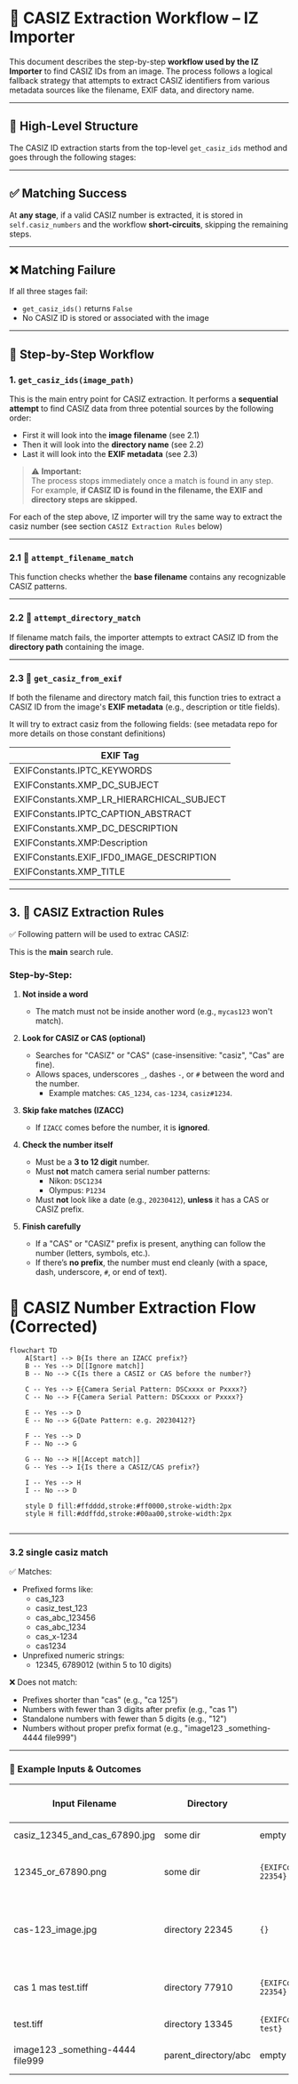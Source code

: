 # 🧭 CASIZ Extraction Workflow – IZ Importer

This document describes the step-by-step **workflow used by the IZ Importer** to find CASIZ IDs from an image. The process follows a logical fallback strategy that attempts to extract CASIZ identifiers from various metadata sources like the filename, EXIF data, and directory name.

---

## 🧱 High-Level Structure

The CASIZ ID extraction starts from the top-level `get_casiz_ids` method and goes through the following stages:

---

## ✅ Matching Success

At **any stage**, if a valid CASIZ number is extracted, it is stored in `self.casiz_numbers` and the workflow **short-circuits**, skipping the remaining steps.

---

## ❌ Matching Failure

If all three stages fail:
- `get_casiz_ids()` returns `False`
- No CASIZ ID is stored or associated with the image

---

## 🧩 Step-by-Step Workflow

### 1. `get_casiz_ids(image_path)`

This is the main entry point for CASIZ extraction. It performs a **sequential attempt** to find CASIZ data from three potential sources by the following order:

- First it will look into the **image filename** (see 2.1)
- Then it will look into the **directory name** (see 2.2)
- Last it will look into the **EXIF metadata** (see 2.3)


> ⚠️ **Important:**  
> The process stops immediately once a match is found in any step.  
> For example, **if CASIZ ID is found in the filename, the EXIF and directory steps are skipped.**

For each of the step above, IZ importer will try the same way to extract the casiz number (see section `CASIZ Extraction Rules` below)

---

### 2.1 📁 `attempt_filename_match`

This function checks whether the **base filename** contains any recognizable CASIZ patterns.

---

### 2.2 📂 `attempt_directory_match`

If filename match fails, the importer attempts to extract CASIZ ID from the **directory path** containing the image.

---

### 2.3 🧾 `get_casiz_from_exif`

If both the filename and directory match fail, this function tries to extract a CASIZ ID from the image's **EXIF metadata** (e.g., description or title fields).

It will try to extract casiz from the following fields: (see metadata repo for more details on those constant definitions)

| EXIF Tag |
|----------|
| EXIFConstants.IPTC_KEYWORDS |
| EXIFConstants.XMP_DC_SUBJECT |
| EXIFConstants.XMP_LR_HIERARCHICAL_SUBJECT |
| EXIFConstants.IPTC_CAPTION_ABSTRACT |
| EXIFConstants.XMP_DC_DESCRIPTION |
| EXIFConstants.XMP:Description |
| EXIFConstants.EXIF_IFD0_IMAGE_DESCRIPTION |
| EXIFConstants.XMP_TITLE |

---

## 3. 🔎 CASIZ Extraction Rules

✅ Following pattern will be used to extrac CASIZ:

This is the **main** search rule.

### Step-by-Step:

1. **Not inside a word**  
   - The match must not be inside another word (e.g., `mycas123` won't match).

2. **Look for CASIZ or CAS (optional)**  
   - Searches for "CASIZ" or "CAS" (case-insensitive: "casiz", "Cas" are fine).
   - Allows spaces, underscores `_`, dashes `-`, or `#` between the word and the number.
     - Example matches: `CAS_1234`, `cas-1234`, `casiz#1234`.

3. **Skip fake matches (IZACC)**  
   - If `IZACC` comes before the number, it is **ignored**.

4. **Check the number itself**  
   - Must be a **3 to 12 digit** number.
   - Must **not** match camera serial number patterns:
     - Nikon: `DSC1234`
     - Olympus: `P1234`
   - Must **not** look like a date (e.g., `20230412`), **unless** it has a CAS or CASIZ prefix.

5. **Finish carefully**
   - If a "CAS" or "CASIZ" prefix is present, anything can follow the number (letters, symbols, etc.).
   - If there’s **no prefix**, the number must end cleanly (with a space, dash, underscore, `#`, or end of text).

# 🧩 CASIZ Number Extraction Flow (Corrected)

```mermaid
flowchart TD
    A[Start] --> B{Is there an IZACC prefix?}
    B -- Yes --> D[[Ignore match]]
    B -- No --> C{Is there a CASIZ or CAS before the number?}
    
    C -- Yes --> E{Camera Serial Pattern: DSCxxxx or Pxxxx?}
    C -- No --> F{Camera Serial Pattern: DSCxxxx or Pxxxx?}
    
    E -- Yes --> D
    E -- No --> G{Date Pattern: e.g. 20230412?}

    F -- Yes --> D
    F -- No --> G

    G -- No --> H[[Accept match]]
    G -- Yes --> I{Is there a CASIZ/CAS prefix?}

    I -- Yes --> H
    I -- No --> D

    style D fill:#ffdddd,stroke:#ff0000,stroke-width:2px
    style H fill:#ddffdd,stroke:#00aa00,stroke-width:2px


```

---

### 3.2 single casiz match

✅ Matches:
- Prefixed forms like:
  - cas_123
  - casiz_test_123
  - cas_abc_123456
  - cas_abc_1234
  - cas_x-1234
  - cas1234
- Unprefixed numeric strings:
  - 12345, 6789012 (within 5 to 10 digits)

❌ Does not match:
- Prefixes shorter than "cas" (e.g., "ca 125")
- Numbers with fewer than 3 digits after prefix (e.g., "cas 1")
- Standalone numbers with fewer than 5 digits (e.g., "12")
- Numbers without proper prefix format (e.g., "image123 _something-4444 file999")

---

### 🧪 Example Inputs & Outcomes

| Input Filename                   | Directory              | EXIF                                                   | Extracted CASIZ Numbers | REASON                                  |
|----------------------------------|------------------------|--------------------------------------------------------|--------------------------|------------------------------------------|
| casiz_12345_and_cas_67890.jpg    | some dir               | empty                                                  | [12345, 67890]           | match in file                            |
| 12345_or_67890.png               | some dir               | `{EXIFConstants.XMP_DC_DESCRIPTION: 22354}`            | [12345, 67890]           | match in file, ignore the rest           |
| cas-123_image.jpg                | directory 22345        | `{}`                                                   | [123]                    | match in file (short length but has `cas` prefix) |
| cas 1 mas test.tiff              | directory 77910        | `{EXIFConstants.XMP_DC_DESCRIPTION: 22354}`            | [22354]                  | match in EXIF, ignore directory          |
| test.tiff                        | directory 13345        | `{EXIFConstants.XMP_DC_DESCRIPTION: test}`             | [13345]                  | match in directory                       |
| image123 _something-4444 file999 | parent_directory/abc   | empty                                                  | None                     | no match in any resources                |




